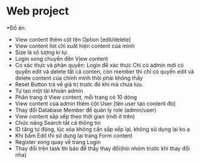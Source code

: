 # Web project
*Đồ án:
- View content thêm cột tên Option [edit/delete]
- View content list chỉ xuất hiện content của mình
- Size là số lượng kí tự.
- Login xong chuyển đến View content
- Có xác thực và phân quyền:
Login để xác thực
Chỉ có admin mới có quyền edit và delete tất cả conten, còn member thì chỉ có quyền edit và delete content của chính mình thôi phải không thầy
- Reset Button trả về giá trị trước đó khi mà chưa lưu.
- Tự tạo một tài khoản admin
- Phân trang ở View content, mỗi trang có 10 dòng
- View content của admin thêm cột User [tên user tạo content đó]
- Thay đổi Database Member để quản ly role (admin/user)
- View content sắp xếp theo thời gian (mới ở trên)
- Chức năng Search tất cả thông tin
- ID tăng tự động, lúc xóa không cần sắp xếp lại, không sử dụng lại ko ạ
- Khi bấm Edit thì sử dụng lại trang Form content
- Register xong quay về trang Login
- Thay đổi trên task thì báo để thầy thay đổi(hỏi nhóm trước khi thay đổi nha)
